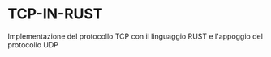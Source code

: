 # TCP-IN-RUST
Implementazione del protocollo TCP con il linguaggio RUST e l'appoggio del protocollo UDP
